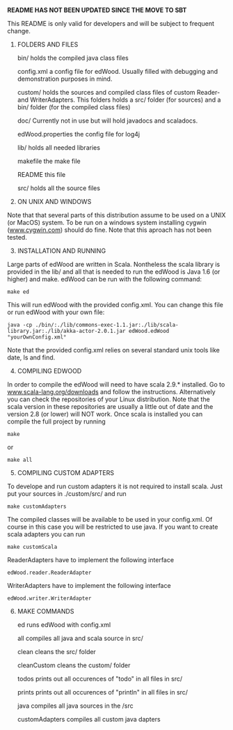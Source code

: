 __README HAS NOT BEEN UPDATED SINCE THE MOVE TO SBT__

This README is only valid for developers and will be subject to
frequent change.

1) FOLDERS AND FILES

    bin/        holds the compiled java class files

    config.xml  a config file for edWood. Usually filled with debugging
                and demonstration purposes in mind.

    custom/     holds the sources and compiled class files of custom
                Reader- and WriterAdapters. This folders holds a src/
                folder (for sources) and a bin/ folder (for the 
                compiled class files)

    doc/        Currently not in use but will hold javadocs and
                scaladocs.

    edWood.properties
                the config file for log4j

    lib/        holds all needed libraries

    makefile    the make file

    README      this file
    
    src/        holds all the source files


2) ON UNIX AND WINDOWS

Note that that several parts of this distribution assume to be used
on a UNIX (or MacOS) system. To be run on a windows system installing
cygwin (www.cygwin.com) should do fine. Note that this aproach has
not been tested.


3) INSTALLATION AND RUNNING

Large parts of edWood are written in Scala. Nontheless the scala library 
is provided in the lib/ and all that is needed to run the edWood is 
Java 1.6 (or higher) and make.
edWood can be run with the following command:
    
    make ed

This will run edWood with the provided config.xml. You can change this 
file or run edWood with your own file:

    java -cp ./bin/:./lib/commons-exec-1.1.jar:./lib/scala-library.jar:./lib/akka-actor-2.0.1.jar edWood.edWood °yourOwnConfig.xml°

Note that the provided config.xml relies on several standard unix
tools like date, ls and find.


4) COMPILING EDWOOD

In order to compile the edWood will need to have scala 2.9.\*
installed. Go to www.scala-lang.org/downloads and follow the
instructions. Alternatively you can check the repositories of your
Linux distribution. Note that the scala version in these repositories
are usually a little out of date and the version 2.8 (or lower) will
NOT work.
Once scala is installed you can compile the full project by running

    make

or

    make all


5) COMPILING CUSTOM ADAPTERS

To develope and run custom adapters it is not required to install
scala. Just put your sources in ./custom/src/ and run

    make customAdapters

The compiled classes will be available to be used in your config.xml.
Of course in this case you will be restricted to use java. If you
want to create scala adapters you can run

    make customScala

ReaderAdapters have to implement the following interface 
    
    edWood.reader.ReaderAdapter

WriterAdapters have to implement the following interface

    edWood.writer.WriterAdapter


6) MAKE COMMANDS

    ed              runs edWood with config.xml

    all             compiles all java and scala source in src/

    clean           cleans the src/ folder

    cleanCustom     cleans the custom/ folder

    todos           prints out all occurences of "todo" in all files
                    in src/

    prints          prints out all occurences of "println" in all
                    files in src/

    java            compiles all java sources in the /src

    customAdapters  compiles all custom java dapters


